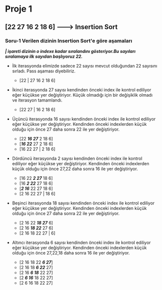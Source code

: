 # Proje 1

##  [22 27 16 2 18 6] ---> Insertion Sort 

### Soru-1 Verilen dizinin Insertion Sort'e göre aşamaları



***| işareti dizinin o indexe kadar sıralandını gösteriyor.Bu sayıları sıralamaya ilk sayıdan başlıyoruz 22.***

- İlk iterasyonda elimizde sadece 22 sayısı mevcut olduğundan  22 sayısını sırladı. Pass aşaması diyebiliriz.
    - [22 | 27 16 2 18 6]  

- İkinci iterasyonda 27 sayısı kendinden önceki index ile kontrol ediliyor eğer küçükse yer değiştiriyor. Küçük olmadığı için bir değişiklik olmadı ve iterasyon tamamlandı.
 
    - [22 27 | 16 2 18 6]  
 
- Üçüncü iterasyonda 16 sayısı kendinden önceki index ile kontrol ediliyor eğer küçükse yer değiştiriyor. Kendinden önceki indexlerden küçük olduğu için önce 27 daha sonra 22 ile yer değiştiriyor. 
    - [22 ***16 27*** 2 18 6]  
    - [***16 22*** 27 2 18 6] 
    - [16 22 27 | 2 18 6] 

- Dördüncü iterasyonda 2 sayısı kendinden önceki index ile kontrol ediliyor eğer küçükse yer değiştiriyor. Kendinden önceki indexlerden küçük olduğu için önce 27,22 daha sonra 16 ile yer değiştiriyor. 
    - [16 22 ***2 27*** 18 6]
    - [16 ***2 22*** 27 18 6] 
    - [***2 16*** 22 27 18 6]   
    - [2 16 22  27 | 18 6] 

- Beşinci iterasyonda 18 sayısı kendinden önceki index ile kontrol ediliyor eğer küçükse yer değiştiriyor. Kendinden önceki indexlerden küçük olduğu için önce 27 daha sonra 22 ile yer değiştiriyor.
    - [2 16 22 ***18 27*** 6] 
    - [2 16 ***18 22*** 27 6] 
    - [2 16 18 22 27 | 6] 

- Altıncı iterasyonda 6 sayısı kendinden önceki index ile kontrol ediliyor eğer küçükse yer değiştiriyor. Kendinden önceki indexlerden küçük olduğu için önce 27,22,18 daha sonra 16 ile yer değiştiriyor.
    - [2 16 18 22 ***6 27***]
    - [2 16 18 ***6 22*** 27]
    - [2 16 ***6 18*** 22 27]
    - [2 ***6 16*** 18 22 27]
    - [2 6 16 18 22 27] 



